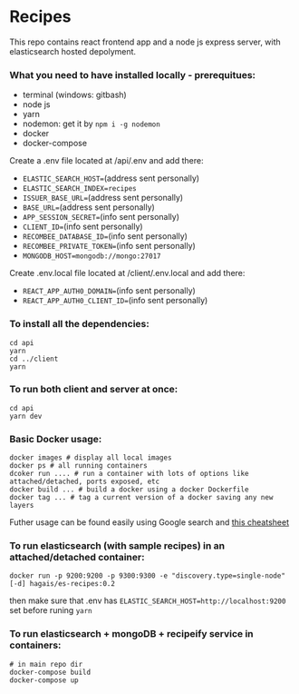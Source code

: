 # Recipes

This repo contains react frontend app and a node js express server, with elasticsearch hosted depolyment.

### What you need to have installed locally - prerequitues:
- terminal (windows: gitbash)
- node js
- yarn
- nodemon: get it by `npm i -g nodemon`
- docker
- docker-compose

Create a .env file located at /api/.env and add there:
- `ELASTIC_SEARCH_HOST=`(address sent personally)
- `ELASTIC_SEARCH_INDEX=recipes`
- `ISSUER_BASE_URL=`(address sent personally)
- `BASE_URL=`(address sent personally)
- `APP_SESSION_SECRET=`(info sent personally)
- `CLIENT_ID=`(info sent personally)
- `RECOMBEE_DATABASE_ID=`(info sent personally)
- `RECOMBEE_PRIVATE_TOKEN=`(info sent personally)
- `MONGODB_HOST=mongodb://mongo:27017`

Create .env.local file located at /client/.env.local and add there:
- `REACT_APP_AUTH0_DOMAIN=`(info sent personally)
- `REACT_APP_AUTH0_CLIENT_ID=`(info sent personally)

### To install all the dependencies:
```
cd api
yarn
cd ../client
yarn
```

### To run both client and server at once:
```
cd api
yarn dev
```

### Basic Docker usage:
```
docker images # display all local images
docker ps # all running containers
dcoker run .... # run a container with lots of options like attached/detached, ports exposed, etc
docker build ... # build a docker using a docker Dockerfile
docker tag ... # tag a current version of a docker saving any new layers
```
Futher usage can be found easily using Google search and [this cheatsheet](https://www.docker.com/sites/default/files/d8/2019-09/docker-cheat-sheet.pdf)

### To run elasticsearch (with sample recipes) in an attached/detached container:
```
docker run -p 9200:9200 -p 9300:9300 -e "discovery.type=single-node" [-d] hagais/es-recipes:0.2
```
then make sure that .env has `ELASTIC_SEARCH_HOST=http://localhost:9200` set before runing `yarn`


### To run elasticsearch + mongoDB + recipeify service in containers:
```
# in main repo dir
docker-compose build
docker-compose up
```